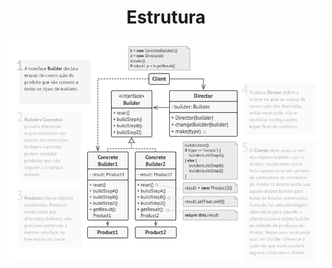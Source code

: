 
<h1 align="center">Estrutura</h1>

<p align="center">
  <a href="#" target="_blank">
    <img src="https://github.com/ricardopadua/design-patterns/blob/main/criacionais/builder/DesignPatterns.Builder/BuilderPatter.png">
  </a>
</p>
  